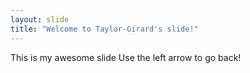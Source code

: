 ```yaml
---
layout: slide
title: "Welcome to Taylor-Girard's slide!"
---
```

This is my awesome slide
Use the left arrow to go back!
